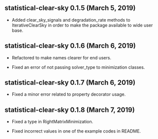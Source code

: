 ## statistical-clear-sky 0.1.5 (March 5, 2019) ##

* Added clear_sky_signals and degradation_rate methods to IterativeClearSky in order to make the package available to wide user base.

## statistical-clear-sky 0.1.6 (March 6, 2019) ##

* Refactored to make names clearer for end users.

* Fixed an error of not passing solver_type to minimization classes.

## statistical-clear-sky 0.1.7 (March 6, 2019) ##

* Fixed a minor error related to property decorator usage.

## statistical-clear-sky 0.1.8 (March 7, 2019) ##

* Fixed a type in RightMatrixMinimization.

* Fixed incorrect values in one of the example codes in README.
